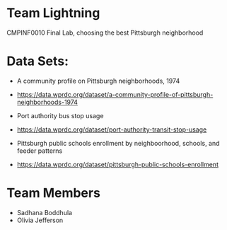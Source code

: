 # Team Lightning
CMPINF0010 Final Lab, choosing the best Pittsburgh neighborhood
# Data Sets:
- A community profile on Pittsburgh neighborhoods, 1974
- https://data.wprdc.org/dataset/a-community-profile-of-pittsburgh-neighborhoods-1974

- Port authority bus stop usage
- https://data.wprdc.org/dataset/port-authority-transit-stop-usage

- Pittsburgh public schools enrollment by neighboorhood, schools, and feeder patterns
- https://data.wprdc.org/dataset/pittsburgh-public-schools-enrollment

# Team Members
- Sadhana Boddhula
- Olivia Jefferson
